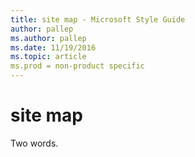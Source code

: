 ```yaml
---
title: site map - Microsoft Style Guide
author: pallep
ms.author: pallep
ms.date: 11/19/2016
ms.topic: article
ms.prod = non-product specific
---
```


# site map

Two words. 
